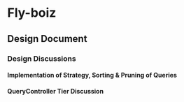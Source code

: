 # Fly-boiz
## Design Document
### Design Discussions
#### Implementation of Strategy, Sorting & Pruning of Queries
#### QueryController Tier Discussion
